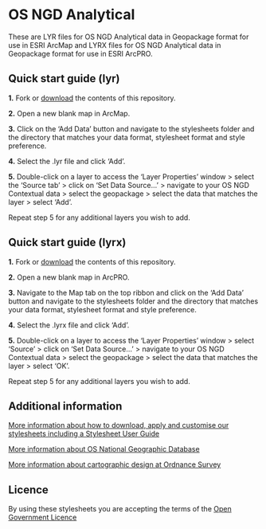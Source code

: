 # OS NGD Analytical

These are LYR files for OS NGD Analytical data in Geopackage format for use in ESRI ArcMap and LYRX files for OS NGD Analytical data in Geopackage format for use in ESRI ArcPRO.

## Quick start guide (lyr)

**1.**  Fork or [download](https://github.com/OrdnanceSurvey/osngd-resources/archive/master.zip) the contents of this repository.

**2.**  Open a new blank map in ArcMap.

**3.**  Click on the ‘Add Data’ button and navigate to the stylesheets folder and the directory that matches your data format, stylesheet format and style preference.

**4.**  Select the .lyr file and click ‘Add’.

**5.**  Double-click on a layer to access the ‘Layer Properties’ window > select the ‘Source tab’ > click on ‘Set Data Source…’ > navigate to your OS NGD Contextual data > select the geopackage > select the data that matches the layer > select ‘Add’.

Repeat step 5 for any additional layers you wish to add.

## Quick start guide (lyrx)

**1.**  Fork or [download](https://github.com/OrdnanceSurvey/osngd-resources/archive/master.zip) the contents of this repository.

**2.**  Open a new blank map in ArcPRO.

**3.**  Navigate to the Map tab on the top ribbon and click on the ‘Add Data’ button and navigate to the stylesheets folder and the directory that matches your data format, stylesheet format and style preference.

**4.**  Select the .lyrx file and click ‘Add’.

**5.**  Double-click on a layer to access the ‘Layer Properties’ window > select ‘Source’ > click on ‘Set Data Source…’ > navigate to your OS NGD Contextual data > select the geopackage > select the data that matches the layer > select ‘OK’.

Repeat step 5 for any additional layers you wish to add.

## Additional information

[More information about how to download, apply and customise our stylesheets including a Stylesheet User Guide](http://www.ordnancesurvey.co.uk/resources/carto-design/cartographic-stylesheets.html)

[More information about OS National Geographic Database](https://www.ordnancesurvey.co.uk/business-government/products/os-select-build)

[More information about cartographic design at Ordnance Survey](https://www.ordnancesurvey.co.uk/resources/carto-design/)

## Licence

By using these stylesheets you are accepting the terms of the [Open Government Licence](http://www.nationalarchives.gov.uk/doc/open-government-licence/)


